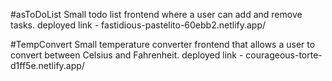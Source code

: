 #asToDoList
Small todo list frontend where a user can add and remove tasks.
deployed link - fastidious-pastelito-60ebb2.netlify.app/

#TempConvert
Small temperature converter frontend that allows a user to convert between Celsius and Fahrenheit.
deployed link - courageous-torte-d1ff5e.netlify.app/
